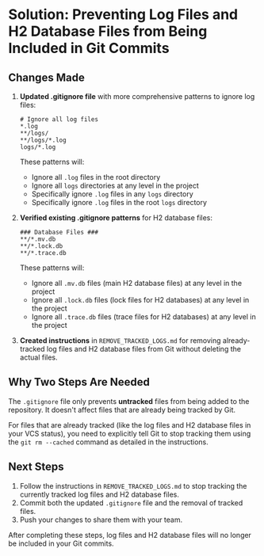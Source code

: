 # Solution: Preventing Log Files and H2 Database Files from Being Included in Git Commits

## Changes Made

1. **Updated .gitignore file** with more comprehensive patterns to ignore log files:
   ```
   # Ignore all log files
   *.log
   **/logs/
   **/logs/*.log
   logs/*.log
   ```

   These patterns will:
   - Ignore all `.log` files in the root directory
   - Ignore all `logs` directories at any level in the project
   - Specifically ignore `.log` files in any `logs` directory
   - Specifically ignore `.log` files in the root `logs` directory

2. **Verified existing .gitignore patterns** for H2 database files:
   ```
   ### Database Files ###
   **/*.mv.db
   **/*.lock.db
   **/*.trace.db
   ```

   These patterns will:
   - Ignore all `.mv.db` files (main H2 database files) at any level in the project
   - Ignore all `.lock.db` files (lock files for H2 databases) at any level in the project
   - Ignore all `.trace.db` files (trace files for H2 databases) at any level in the project

3. **Created instructions** in `REMOVE_TRACKED_LOGS.md` for removing already-tracked log files and H2 database files from Git without deleting the actual files.

## Why Two Steps Are Needed

The `.gitignore` file only prevents **untracked** files from being added to the repository. It doesn't affect files that are already being tracked by Git.

For files that are already tracked (like the log files and H2 database files in your VCS status), you need to explicitly tell Git to stop tracking them using the `git rm --cached` command as detailed in the instructions.

## Next Steps

1. Follow the instructions in `REMOVE_TRACKED_LOGS.md` to stop tracking the currently tracked log files and H2 database files.
2. Commit both the updated `.gitignore` file and the removal of tracked files.
3. Push your changes to share them with your team.

After completing these steps, log files and H2 database files will no longer be included in your Git commits.
